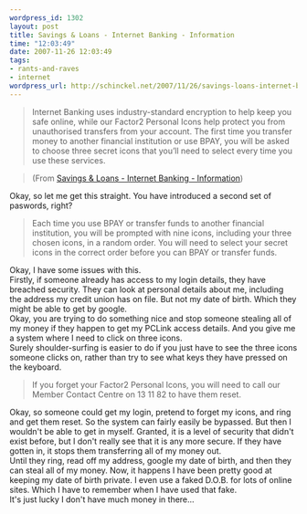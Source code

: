 ```yaml
--- 
wordpress_id: 1302
layout: post
title: Savings & Loans - Internet Banking - Information
time: "12:03:49"
date: 2007-11-26 12:03:49
tags: 
- rants-and-raves
- internet
wordpress_url: http://schinckel.net/2007/11/26/savings-loans-internet-banking-information/
---
```

> Internet Banking uses industry-standard encryption to help keep you safe online, while our Factor2 Personal Icons help protect you from unauthorised transfers from your account. The first time you transfer money to another financial institution or use BPAY, you will be asked to choose three secret icons that you’ll need to select every time you use these services. 

> (From [Savings & Loans - Internet Banking - Information][1])


  
Okay, so let me get this straight. You have introduced a second set of paswords, right?  
  


> Each time you use BPAY or transfer funds to another financial institution, you will be prompted with nine icons, including your three chosen icons, in a random order. You will need to select your secret icons in the correct order before you can BPAY or transfer funds. 

Okay, I have some issues with this.  
Firstly, if someone already has access to my login details, they have breached security. They can look at personal details about me, including the address my credit union has on file. But not my date of birth. Which they might be able to get by google.  
Okay, you are trying to do something nice and stop someone stealing all of my money if they happen to get my PCLink access details. And you give me a system where I need to click on three icons.  
Surely shoulder-surfing is easier to do if you just have to see the three icons someone clicks on, rather than try to see what keys they have pressed on the keyboard. 

> If you forget your Factor2 Personal Icons, you will need to call our Member Contact Centre on 13 11 82 to have them reset. 

Okay, so someone could get my login, pretend to forget my icons, and ring and get them reset. So the system can fairly easily be bypassed. But then I wouldn't be able to get in myself. Granted, it is a level of security that didn't exist before, but I don't really see that it is any more secure. If they have gotten in, it stops them transferring all of my money out.  
Until they ring, read off my address, google my date of birth, and then they can steal all of my money. Now, it happens I have been pretty good at keeping my date of birth private. I even use a faked D.O.B. for lots of online sites. Which I have to remember when I have used that fake.  
It's just lucky I don't have much money in there... 

   [1]: http://savingsloans.com.au/content.aspx?p=886

